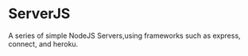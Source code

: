 # ServerJS
A series of simple NodeJS Servers,using frameworks such as express, connect, and heroku.
